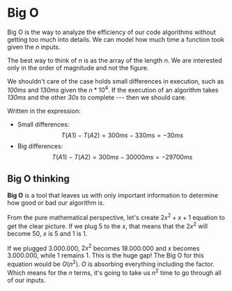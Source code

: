 # Big O
Big O is the way to analyze the efficiency of our code algorithms without getting too much into details. We can model how much time a function took given the $n$ inputs.

The best way to think of $n$ is as the array of the length $n$. We are interested only in the order of magnitude and not the figure.

We shouldn't care of the case holds small differences in execution, such as *100ms* and *130ms* given the $n*10^4$. If the execution of an algorithm takes *130ms* and the other *30s* to complete --- then we should care.

Written in the expression:
- Small differences: $$T(A1) - T(A2) = 300ms - 330ms = -30ms$$
- Big differences: $$T(A1) - T(A2) = 300ms - 30000ms = -29700ms$$

## Big O thinking
**Big O** is a tool that leaves us with only important information to determine how good or bad our algorithm is.

From the pure mathematical perspective, let's create $2x^2 + x + 1$ equation to get the clear picture. If we plug 5 to the $x$, that means that the $2x^2$ will become $50$, $x$ is 5 and $1$ is 1.

If we plugged $3.000.000$, $2x^2$ becomes $18.000.000$ and $x$ becomes $3.000.000$, while $1$ remains 1. This is the huge gap! The Big O for this equation would be $O(n^2)$. $O$ is absorbing everything including the factor. Which means for the $n$ terms, it's going to take us $n^2$ time to go through all of our inputs.
